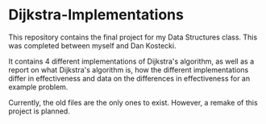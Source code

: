 # Dijkstra-Implementations
This repository contains the final project for my Data Structures class. 
This was completed between myself and Dan Kostecki. 

It contains 4 different implementations of Dijkstra's algorithm, as well 
as a report on what Dijkstra's algorithm is, how the different implementations 
differ in effectiveness and data on the differences in effectiveness for an example 
problem.

 Currently, the old files are the only ones to exist. However, a remake of this 
 project is planned.
